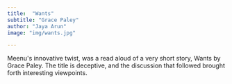 ```yaml
---
title:  "Wants"
subtitle: "Grace Paley"
author: "Jaya Arun"
image: "img/wants.jpg"

---
```


Meenu's innovative twist, was a read aloud of a very short story, Wants by Grace Paley. The title is deceptive, and the discussion that followed brought forth interesting viewpoints. 